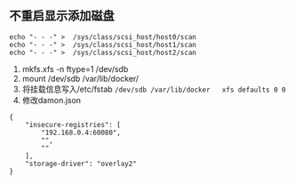 ## 不重启显示添加磁盘
```
echo "- - -" >  /sys/class/scsi_host/host0/scan
echo "- - -" >  /sys/class/scsi_host/host1/scan
echo "- - -" >  /sys/class/scsi_host/host2/scan
```
1. mkfs.xfs -n ftype=1 /dev/sdb
2. mount /dev/sdb /var/lib/docker/
3. 将挂载信息写入/etc/fstab
`/dev/sdb /var/lib/docker   xfs defaults 0 0`
4. 修改damon.json
```
{
    "insecure-registries": [
        "192.168.0.4:60080",
        "",
        ""
    ],
    "storage-driver": "overlay2"
}
```
